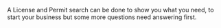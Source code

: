 
A License and Permit search can be done to show you what you need, to start your business but some more questions need answering first.
